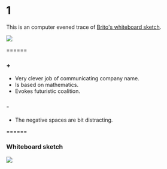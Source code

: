 # 1

This is an computer evened trace of [Brito's whiteboard sketch](https://github.com/jwdallas/phiveleven.identity/tree/master/1#whiteboard-sketch).

![](https://rawgithub.com/jwdallas/phiveleven.identity/master/1/phiveleven_1.svg)

======
### +
* Very clever job of communicating company name.
* Is based on mathematics.
* Evokes futuristic coalition.

### -
* The negative spaces are bit distracting.

======
### Whiteboard sketch

![](https://rawgithub.com/jwdallas/phiveleven.identity/master/1/whiteboard.jpg)
